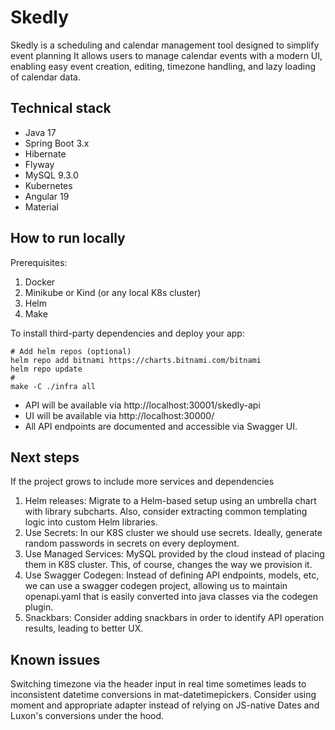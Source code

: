 # Skedly

Skedly is a scheduling and calendar management tool designed to simplify event planning
It allows users to manage calendar events with a modern UI, enabling easy event creation, editing, timezone handling, and lazy loading of calendar data.

## Technical stack

- Java 17
- Spring Boot 3.x
- Hibernate
- Flyway
- MySQL 9.3.0
- Kubernetes
- Angular 19
- Material

## How to run locally

Prerequisites:
1. Docker
2. Minikube or Kind (or any local K8s cluster)
3. Helm
4. Make

To install third-party dependencies and deploy your app:
```
# Add helm repos (optional)
helm repo add bitnami https://charts.bitnami.com/bitnami
helm repo update
# 
make -C ./infra all
```

- API will be available via http://localhost:30001/skedly-api
- UI will be available via http://localhost:30000/
- All API endpoints are documented and accessible via Swagger UI.

## Next steps

If the project grows to include more services and dependencies

1. Helm releases: Migrate to a Helm-based setup using an umbrella chart with library subcharts. Also, consider extracting common templating logic into custom Helm libraries.
2. Use Secrets: In our K8S cluster we should use secrets. Ideally, generate random passwords in secrets on every deployment.
3. Use Managed Services: MySQL provided by the cloud instead of placing them in K8S cluster. This, of course, changes the way we provision it.
4. Use Swagger Codegen: Instead of defining API endpoints, models, etc, we can use a swagger codegen project, allowing us to maintain openapi.yaml that is easily converted into java classes via the codegen plugin.
5. Snackbars: Consider adding snackbars in order to identify API operation results, leading to better UX.

## Known issues

Switching timezone via the header input in real time sometimes leads to inconsistent datetime conversions in mat-datetimepickers.
Consider using moment and appropriate adapter instead of relying on JS-native Dates and Luxon's conversions under the hood.

